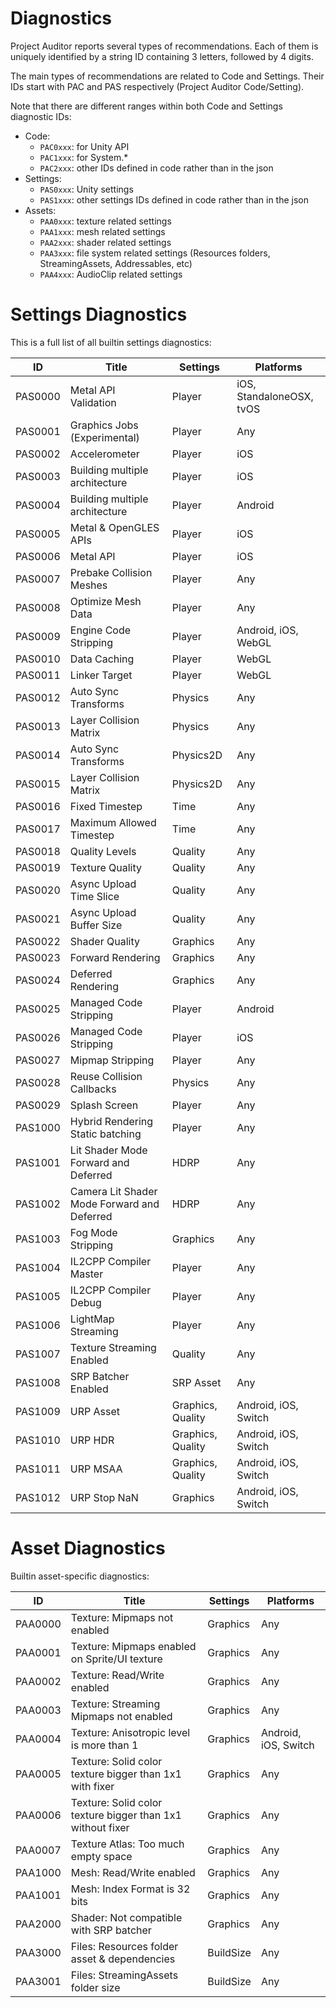 # Diagnostics
Project Auditor reports several types of recommendations. Each of them is uniquely identified by a string ID containing 3 letters, followed by 4 digits. 

The main types of recommendations are related to Code and Settings. Their IDs start with PAC and PAS respectively (Project Auditor Code/Setting).

Note that there are different ranges within both Code and Settings diagnostic IDs:
- Code:
  - `PAC0xxx`: for Unity API
  - `PAC1xxx`: for System.*
  - `PAC2xxx`: other IDs defined in code rather than in the json
- Settings:
  - `PAS0xxx`: Unity settings 
  - `PAS1xxx`: other settings IDs defined in code rather than in the json
- Assets:
  - `PAA0xxx`: texture related settings
  - `PAA1xxx`: mesh related settings
  - `PAA2xxx`: shader related settings
  - `PAA3xxx`: file system related settings (Resources folders, StreamingAssets, Addressables, etc)
  - `PAA4xxx`: AudioClip related settings

# Settings Diagnostics
This is a full list of all builtin settings diagnostics:

| ID      | Title                                       | Settings          | Platforms                |
|---------|---------------------------------------------|-------------------|--------------------------|
| PAS0000 | Metal API Validation                        | Player            | iOS, StandaloneOSX, tvOS |
| PAS0001 | Graphics Jobs (Experimental)                | Player            | Any                      |
| PAS0002 | Accelerometer                               | Player            | iOS                      |
| PAS0003 | Building multiple architecture              | Player            | iOS                      |
| PAS0004 | Building multiple architecture              | Player            | Android                  |
| PAS0005 | Metal & OpenGLES APIs                       | Player            | iOS                      |
| PAS0006 | Metal API                                   | Player            | iOS                      |
| PAS0007 | Prebake Collision Meshes                    | Player            | Any                      |
| PAS0008 | Optimize Mesh Data                          | Player            | Any                      |
| PAS0009 | Engine Code Stripping                       | Player            | Android, iOS, WebGL      |
| PAS0010 | Data Caching                                | Player            | WebGL                    |
| PAS0011 | Linker Target                               | Player            | WebGL                    |
| PAS0012 | Auto Sync Transforms                        | Physics           | Any                      |
| PAS0013 | Layer Collision Matrix                      | Physics           | Any                      |
| PAS0014 | Auto Sync Transforms                        | Physics2D         | Any                      |
| PAS0015 | Layer Collision Matrix                      | Physics2D         | Any                      |
| PAS0016 | Fixed Timestep                              | Time              | Any                      |
| PAS0017 | Maximum Allowed Timestep                    | Time              | Any                      |
| PAS0018 | Quality Levels                              | Quality           | Any                      |
| PAS0019 | Texture Quality                             | Quality           | Any                      |
| PAS0020 | Async Upload Time Slice                     | Quality           | Any                      |
| PAS0021 | Async Upload Buffer Size                    | Quality           | Any                      |
| PAS0022 | Shader Quality                              | Graphics          | Any                      |
| PAS0023 | Forward Rendering                           | Graphics          | Any                      |
| PAS0024 | Deferred Rendering                          | Graphics          | Any                      |
| PAS0025 | Managed Code Stripping                      | Player            | Android                  |
| PAS0026 | Managed Code Stripping                      | Player            | iOS                      |
| PAS0027 | Mipmap Stripping                            | Player            | Any                      |
| PAS0028 | Reuse Collision Callbacks                   | Physics           | Any                      |
| PAS0029 | Splash Screen                               | Player            | Any                      |
| PAS1000 | Hybrid Rendering Static batching            | Player            | Any                      |
| PAS1001 | Lit Shader Mode Forward and Deferred        | HDRP              | Any                      |
| PAS1002 | Camera Lit Shader Mode Forward and Deferred | HDRP              | Any                      |
| PAS1003 | Fog Mode Stripping                          | Graphics          | Any                      |
| PAS1004 | IL2CPP Compiler Master                      | Player            | Any                      |
| PAS1005 | IL2CPP Compiler Debug                       | Player            | Any                      |
| PAS1006 | LightMap Streaming                          | Player            | Any                      |
| PAS1007 | Texture Streaming Enabled                   | Quality           | Any                      |
| PAS1008 | SRP Batcher Enabled                         | SRP Asset         | Any                      |
| PAS1009 | URP Asset                                   | Graphics, Quality | Android, iOS, Switch     |
| PAS1010 | URP HDR                                     | Graphics, Quality | Android, iOS, Switch     |
| PAS1011 | URP MSAA                                    | Graphics, Quality | Android, iOS, Switch     |
| PAS1012 | URP Stop NaN                                | Graphics          | Android, iOS, Switch     |


# Asset Diagnostics
Builtin asset-specific diagnostics:

| ID      | Title                                                       | Settings  | Platforms            |
|---------|-------------------------------------------------------------|-----------|----------------------|
| PAA0000 | Texture: Mipmaps not enabled                                | Graphics  | Any                  |
| PAA0001 | Texture: Mipmaps enabled on Sprite/UI texture               | Graphics  | Any                  |
| PAA0002 | Texture: Read/Write enabled                                 | Graphics  | Any                  |
| PAA0003 | Texture: Streaming Mipmaps not enabled                      | Graphics  | Any                  |
| PAA0004 | Texture: Anisotropic level is more than 1                   | Graphics  | Android, iOS, Switch |
| PAA0005 | Texture: Solid color texture bigger than 1x1 with fixer     | Graphics  | Any                  |
| PAA0006 | Texture: Solid color texture bigger than 1x1 without fixer  | Graphics  | Any                  |
| PAA0007 | Texture Atlas: Too much empty space                         | Graphics  | Any                  |
| PAA1000 | Mesh: Read/Write enabled                                    | Graphics  | Any                  |
| PAA1001 | Mesh: Index Format is 32 bits                               | Graphics  | Any                  |
| PAA2000 | Shader: Not compatible with SRP batcher                     | Graphics  | Any                  |
| PAA3000 | Files: Resources folder asset & dependencies                | BuildSize | Any                  |
| PAA3001 | Files: StreamingAssets folder size                          | BuildSize | Any                  |
